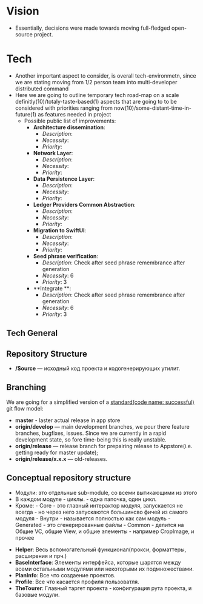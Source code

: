 # Vision  

- Essentially, decisions were made towards moving full-fledged open-source project. 

# Tech 

- Another important aspect to consider, is overall tech-environmetn, since we are stating moving from 1/2 person team 
    into multi-developer distributed command
- Here we are going to outline temporary tech road-map on a scale definitly(10)/totaly-taste-based(1) aspects that are going to 
    to be considered with priorities ranging from now(10)/some-distant-time-in-future(1) as features needed in project
    - Possible public list of improvements: 
        - **Architecture dissemination**:
            - *Description*:  
            - *Necessity*: 
            - *Priority*:
        - **Network Layer**:
            - *Description*:  
            - *Necessity*: 
            - *Priority*:
        - **Data Persistence Layer**:
            - *Description*:  
            - *Necessity*: 
            - *Priority*:
        - **Ledger Providers Common Abstraction**:
            - *Description*:  
            - *Necessity*: 
            - *Priority*:
        - **Migration to SwiftUI**:
            - *Description*:  
            - *Necessity*: 
            - *Priority*:
        - **Seed phrase verification**:
            - *Description*: Check after seed phrase remembrance after generation
            - *Necessity*: 6
            - *Priority*: 3
        - **Integrate **:
            - *Description*: Check after seed phrase remembrance after generation
            - *Necessity*: 6
            - *Priority*: 3

## Tech General 

## Repository Structure

* **/Source** — исходный код проекта и кодогенерирующих утилит.

## Branching

We are going for a simplified version of a [standard(code name: successful)](https://nvie.com/posts/a-successful-git-branching-model/) git flow model:
* **master** - laster actual release in app store
* **origin/develop** — main development branches, we pour there feature branches, bugfixes, issues. Since we are currently in a rapid development state, so fore time-being this is really unstable.
* **origin/release** — release branch for prepairing release to Appstore(i.e. getting ready for master update);
* **origin/release/x.x.x** — old-releases.

## Conceptual repository structure

- Модули: это отдельные sub-module, со всеми вытикающими из этого
- В каждом модуле - циклы. - одна папочка, один цикл.
- Кроме: - Core - это главный интерактор модуля, запускается не всегда - но через него запускаются большинсво фичей из самого модуля
        - Внутри - называется полностью как сам модуль
        - Generated - это сгенерированные файлы
        - Common - делится на Общие VC, общие View, и общие элементы - например CropImage, и прочее
        
        
* __Helper__: Весь вспомогательный функционал(прокси, форматтеры, расширения и прч.)
* __BaseInterface__: Элементы интерфейса, которые шарятся между всеми остальными модулями или некоторыми их подмножествами.
* __PlanInfo__: Все что создаение проектов.
* __Profile__: Все что касается профиля пользоватля.
* __TheTourer__: Главный таргет проекта - конфигурация рута проекта, и базовые модули. 
